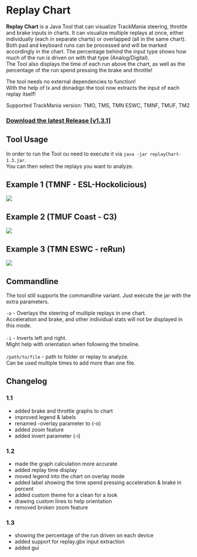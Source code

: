 # Replay Chart

**Replay Chart** is a Java Tool that can visualize TrackMania steering, throttle and brake inputs in charts.
It can visualize multiple replays at once, either individually (each in separate charts) or overlapped (all in the same chart).
<br>Both pad and keyboard runs can be processed and will be marked accordingly in the chart. 
The percentage behind the input type shows how much of the run is driven on with that type (Analog/Digital).
<br>The Tool also displays the time of each run above the chart, as well as the percentage of the run spend pressing the brake and throttle!

The tool needs no external dependencies to function!<br>
With the help of lx and donadigo the tool now extracts the input of each replay itself!

Supported TrackMania version: TMO, TMS, TMN ESWC, TMNF, TMUF, TM2

### [Download the latest Release [v1.3.1]](https://github.com/railem/replayChart/releases/download/1.3/replayChart-1.3.jar)

## Tool Usage
In order to run the Tool ou need to execute it via `java -jar replayChart-1.3.jar`.<br>
You can then select the replays you want to analyze.


## Example 1 (TMNF - ESL-Hockolicious)

![](https://i.imgur.com/IKrcuCQ.png"")

## Example 2 (TMUF Coast - C3)

![](https://i.imgur.com/Nc88023.png"")

## Example 3 (TMN ESWC - reRun)

![](https://i.imgur.com/8R6Zzpc.png"")

## Commandline
The tool still supports the commandline variant. Just execute the jar with the extra parameters.

`-o` - Overlays the steering of multiple replays in one chart.<br>
Acceleration and brake, and other individual stats will not be displayed in this mode.
<br><br>
`-i` - Inverts left and right.<br>
Might help with orientation when following the timeline.
<br><br>
`/path/to/file` - path to folder or replay to analyze.<br>
Can be used multiple times to add more than one file.

## Changelog

### 1.1
- added brake and throttle graphs to chart
- improved legend & labels
- renamed -overlay parameter to (-o)
- added zoom feature
- added invert parameter (-i)

### 1.2
- made the graph calculation more accurate
- added replay time display
- moved legend into the chart on overlay mode
- added label showing the time spend pressing acceleration & brake in percent
- added custom theme for a clean for a look
- drawing custom lines to help orientation
- removed broken zoom feature 

### 1.3
- showing the percentage of the run driven on each device
- added support for replay.gbx input extraction
- added gui

